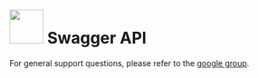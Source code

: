# <img src="https://github.com/swagger-api/swagger.io/blob/wordpress/swagger-logo.png"  width="60" height="60"> Swagger API 

For general support questions, please refer to the [google group](https://groups.google.com/forum/#!forum/swagger-swaggersocket).

